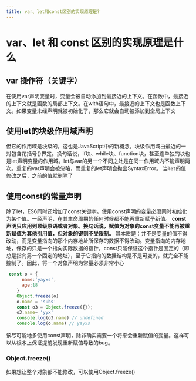 ```yaml
---
title: var、let和const区别的实现原理是?
---
```


# var、let 和 const 区别的实现原理是什么

## var 操作符（关键字）
在使用var声明变量时，变量会被自动添加到最接近的上下文。在函数中，最接近的上下文就是函数的局部上下文。在with语句中，最接近的上下文也是函数上下文。如果变量未经声明就被初始化了，那么它就会自动被添加到全局上下文

## 使用let的块级作用域声明

但它的作用域是块级的，这也是JavaScript中的新概念。块级作用域由最近的一对包含花括号{}界定。换句话说，if块、while块、function块，甚至连单独的块也是let声明变量的作用域。let与var的另一个不同之处是在同一作用域内不能声明两次。重复的var声明会被忽略，而重复的let声明会抛出SyntaxError。
当`let`的值修改之后，之前的值就删除了
## 使用const的常量声明
除了let，ES6同时还增加了const关键字。使用const声明的变量必须同时初始化为某个值。一经声明，在其生命周期的任何时候都不能再重新赋予新值。
**const声明只应用到顶级原语或者对象。换句话说，赋值为对象的const变量不能再被重新赋值为其他引用值，但对象的键则不受限制。**  其本质是：并不是变量的值不得改动，而是变量指向的那个内存地址所保存的数据不得改动。变量指向的内存地址，保存的只是一个指向实际数据的指针，const只能保证这个指针是固定的（即总是指向另一个固定的地址），至于它指向的数据结构是不是可变的，就完全不能控制了。因此，将一个对象声明为常量必须非常小心



```js
 const o = {
      name:'yayxs',
      age:18
    }
    Object.freeze(o)
    o.name = 'subs'
    const o3 = Object.freeze({});
    o3.name= 'yyx'
    console.log(o3.name) // undefined
    console.log(o.name) // yayxs
```
该尽可能地多使用const声明，除非确实需要一个将来会重新赋值的变量。这样可以从根本上保证提前发现重新赋值导致的bug。

### Object.freeze()
如果想让整个对象都不能修改，可以使用Object.freeze()